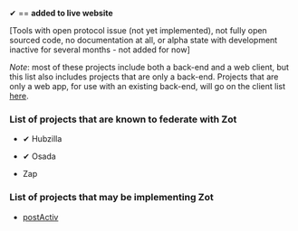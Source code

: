 &#10004; == **added to live website**

[Tools with open protocol issue (not yet implemented), not fully open sourced code, no documentation at all, or alpha state with development inactive for several months - not added for now]

*Note*: most of these projects include both a back-end and a web client, but this list also includes projects that are only a back-end. Projects that are only a web app, for use with an existing back-end, will go on the client list [here](https://gitlab.com/fediverse/fediverse.gitlab.io/wikis/watchlist-for-client-apps).

### List of projects that are known to federate with Zot

* &#10004; Hubzilla

* &#10004; Osada

* Zap


### List of projects that may be implementing Zot

* [postActiv](http://gitea.postactiv.com/postActiv/postActiv/issues/1)